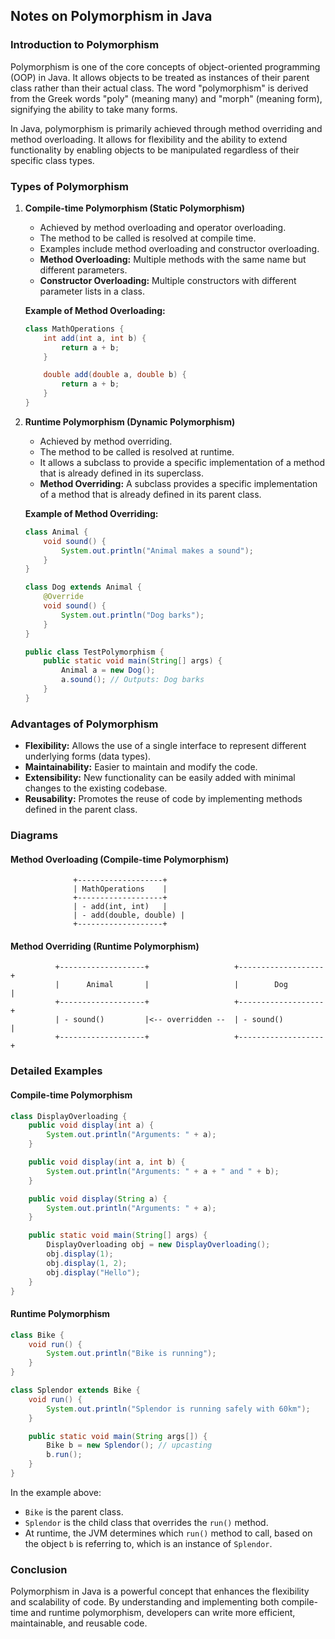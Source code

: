 ## Notes on Polymorphism in Java

### Introduction to Polymorphism
Polymorphism is one of the core concepts of object-oriented programming (OOP) in Java. It allows objects to be treated as instances of their parent class rather than their actual class. The word "polymorphism" is derived from the Greek words "poly" (meaning many) and "morph" (meaning form), signifying the ability to take many forms.

In Java, polymorphism is primarily achieved through method overriding and method overloading. It allows for flexibility and the ability to extend functionality by enabling objects to be manipulated regardless of their specific class types.

### Types of Polymorphism

1. **Compile-time Polymorphism (Static Polymorphism)**
   - Achieved by method overloading and operator overloading.
   - The method to be called is resolved at compile time.
   - Examples include method overloading and constructor overloading.
   - **Method Overloading:** Multiple methods with the same name but different parameters.
   - **Constructor Overloading:** Multiple constructors with different parameter lists in a class.

   **Example of Method Overloading:**
   ```java
   class MathOperations {
       int add(int a, int b) {
           return a + b;
       }

       double add(double a, double b) {
           return a + b;
       }
   }
   ```

2. **Runtime Polymorphism (Dynamic Polymorphism)**
   - Achieved by method overriding.
   - The method to be called is resolved at runtime.
   - It allows a subclass to provide a specific implementation of a method that is already defined in its superclass.
   - **Method Overriding:** A subclass provides a specific implementation of a method that is already defined in its parent class.

   **Example of Method Overriding:**
   ```java
   class Animal {
       void sound() {
           System.out.println("Animal makes a sound");
       }
   }

   class Dog extends Animal {
       @Override
       void sound() {
           System.out.println("Dog barks");
       }
   }

   public class TestPolymorphism {
       public static void main(String[] args) {
           Animal a = new Dog();
           a.sound(); // Outputs: Dog barks
       }
   }
   ```

### Advantages of Polymorphism
- **Flexibility:** Allows the use of a single interface to represent different underlying forms (data types).
- **Maintainability:** Easier to maintain and modify the code.
- **Extensibility:** New functionality can be easily added with minimal changes to the existing codebase.
- **Reusability:** Promotes the reuse of code by implementing methods defined in the parent class.

### Diagrams

#### Method Overloading (Compile-time Polymorphism)

```
              +-------------------+
              | MathOperations    |
              +-------------------+
              | - add(int, int)   |
              | - add(double, double) |
              +-------------------+
```

#### Method Overriding (Runtime Polymorphism)

```
          +-------------------+                   +-------------------+
          |      Animal       |                   |        Dog        |
          +-------------------+                   +-------------------+
          | - sound()         |<-- overridden --  | - sound()         |
          +-------------------+                   +-------------------+
```

### Detailed Examples

#### Compile-time Polymorphism
```java
class DisplayOverloading {
    public void display(int a) {
        System.out.println("Arguments: " + a);
    }

    public void display(int a, int b) {
        System.out.println("Arguments: " + a + " and " + b);
    }

    public void display(String a) {
        System.out.println("Arguments: " + a);
    }

    public static void main(String[] args) {
        DisplayOverloading obj = new DisplayOverloading();
        obj.display(1);
        obj.display(1, 2);
        obj.display("Hello");
    }
}
```

#### Runtime Polymorphism
```java
class Bike {
    void run() {
        System.out.println("Bike is running");
    }
}

class Splendor extends Bike {
    void run() {
        System.out.println("Splendor is running safely with 60km");
    }

    public static void main(String args[]) {
        Bike b = new Splendor(); // upcasting
        b.run();
    }
}
```

In the example above:
- `Bike` is the parent class.
- `Splendor` is the child class that overrides the `run()` method.
- At runtime, the JVM determines which `run()` method to call, based on the object `b` is referring to, which is an instance of `Splendor`.

### Conclusion
Polymorphism in Java is a powerful concept that enhances the flexibility and scalability of code. By understanding and implementing both compile-time and runtime polymorphism, developers can write more efficient, maintainable, and reusable code.